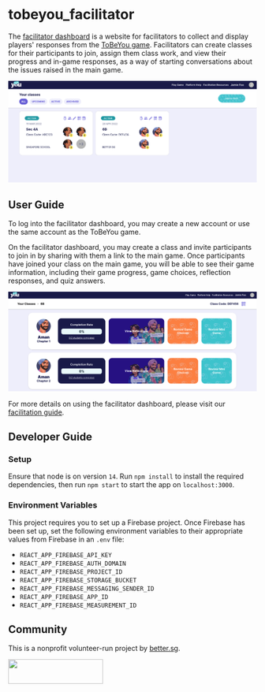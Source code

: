 # tobeyou_facilitator

The [facilitator dashboard](https://facilitator.tobeyou.sg) is a website for facilitators
to collect and display players' responses from the [ToBeYou game](https://game.tobeyou.sg).
Facilitators can create classes for their participants to join, assign them class work,
and view their progress and in-game responses,
as a way of starting conversations about the issues raised in the main game.

![Screenshot of main page of facilitator dashboard](/public/screenshots/dashboard.png)

## User Guide

To log into the facilitator dashboard, you may create a new account
or use the same account as the ToBeYou game.

On the facilitator dashboard, you may create a class and
invite participants to join in by sharing with them a link to the main game.
Once participants have joined your class on the main game,
you will be able to see their game information,
including their game progress, game choices, reflection responses, and quiz answers.

![Screenshot of room page of facilitator dashboard](/public/screenshots/room-page.png)

For more details on using the facilitator dashboard,
please visit our [facilitation guide](https://docs.google.com/presentation/d/1XsiCXh4mgDa4O470tRjYaThRSJ4lAQ7HjrPzrMhvRZc/edit#slide=id.g13295cf6703_0_208).

## Developer Guide

### Setup

Ensure that node is on version `14`.
Run `npm install` to install the required dependencies,
then run `npm start` to start the app on `localhost:3000`.

### Environment Variables

This project requires you to set up a Firebase project.
Once Firebase has been set up, set the following environment variables to
their appropriate values from Firebase in an `.env` file:

- `REACT_APP_FIREBASE_API_KEY`
- `REACT_APP_FIREBASE_AUTH_DOMAIN`
- `REACT_APP_FIREBASE_PROJECT_ID`
- `REACT_APP_FIREBASE_STORAGE_BUCKET`
- `REACT_APP_FIREBASE_MESSAGING_SENDER_ID`
- `REACT_APP_FIREBASE_APP_ID`
- `REACT_APP_FIREBASE_MEASUREMENT_ID`

## Community

This is a nonprofit volunteer-run project by [better.sg](https://better.sg).

<a href="https://better.sg/join.html">
  <img width="192.35" height="50" src="https://better.sg/wp-content/uploads/2020/12/betterwordlogo@0.5x.png" />
</a>
